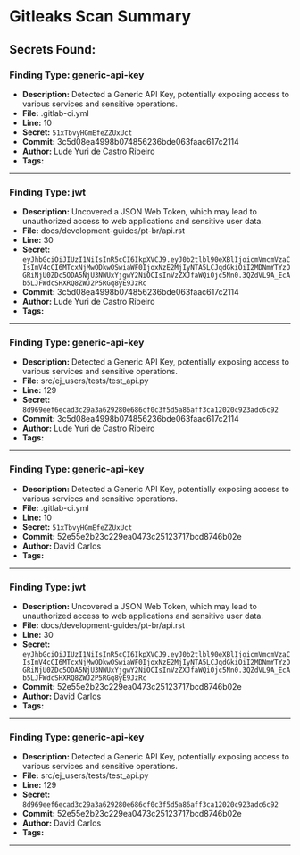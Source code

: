 # Gitleaks Scan Summary

## Secrets Found:

### Finding Type: generic-api-key
- **Description:** Detected a Generic API Key, potentially exposing access to various services and sensitive operations.
- **File:** .gitlab-ci.yml
- **Line:** 10
- **Secret:** `51xTbvyHGmEfeZZUxUct`
- **Commit:** 3c5d08ea4998b074856236bde063faac617c2114
- **Author:** Lude Yuri de Castro Ribeiro
- **Tags:** 
---
### Finding Type: jwt
- **Description:** Uncovered a JSON Web Token, which may lead to unauthorized access to web applications and sensitive user data.
- **File:** docs/development-guides/pt-br/api.rst
- **Line:** 30
- **Secret:** `eyJhbGciOiJIUzI1NiIsInR5cCI6IkpXVCJ9.eyJ0b2tlbl90eXBlIjoicmVmcmVzaCIsImV4cCI6MTcxNjMwODkwOSwiaWF0IjoxNzE2MjIyNTA5LCJqdGkiOiI2MDNmYTYzOGRiNjU0ZDc5ODA5NjU3NWUxYjgwY2NiOCIsInVzZXJfaWQiOjc5Nn0.3QZdVL9A_EcAb5LJFWdcSHXRQ8ZWJ2P5RGq8yE9JzRc`
- **Commit:** 3c5d08ea4998b074856236bde063faac617c2114
- **Author:** Lude Yuri de Castro Ribeiro
- **Tags:** 
---
### Finding Type: generic-api-key
- **Description:** Detected a Generic API Key, potentially exposing access to various services and sensitive operations.
- **File:** src/ej_users/tests/test_api.py
- **Line:** 129
- **Secret:** `8d969eef6ecad3c29a3a629280e686cf0c3f5d5a86aff3ca12020c923adc6c92`
- **Commit:** 3c5d08ea4998b074856236bde063faac617c2114
- **Author:** Lude Yuri de Castro Ribeiro
- **Tags:** 
---
### Finding Type: generic-api-key
- **Description:** Detected a Generic API Key, potentially exposing access to various services and sensitive operations.
- **File:** .gitlab-ci.yml
- **Line:** 10
- **Secret:** `51xTbvyHGmEfeZZUxUct`
- **Commit:** 52e55e2b23c229ea0473c25123717bcd8746b02e
- **Author:** David Carlos
- **Tags:** 
---
### Finding Type: jwt
- **Description:** Uncovered a JSON Web Token, which may lead to unauthorized access to web applications and sensitive user data.
- **File:** docs/development-guides/pt-br/api.rst
- **Line:** 30
- **Secret:** `eyJhbGciOiJIUzI1NiIsInR5cCI6IkpXVCJ9.eyJ0b2tlbl90eXBlIjoicmVmcmVzaCIsImV4cCI6MTcxNjMwODkwOSwiaWF0IjoxNzE2MjIyNTA5LCJqdGkiOiI2MDNmYTYzOGRiNjU0ZDc5ODA5NjU3NWUxYjgwY2NiOCIsInVzZXJfaWQiOjc5Nn0.3QZdVL9A_EcAb5LJFWdcSHXRQ8ZWJ2P5RGq8yE9JzRc`
- **Commit:** 52e55e2b23c229ea0473c25123717bcd8746b02e
- **Author:** David Carlos
- **Tags:** 
---
### Finding Type: generic-api-key
- **Description:** Detected a Generic API Key, potentially exposing access to various services and sensitive operations.
- **File:** src/ej_users/tests/test_api.py
- **Line:** 129
- **Secret:** `8d969eef6ecad3c29a3a629280e686cf0c3f5d5a86aff3ca12020c923adc6c92`
- **Commit:** 52e55e2b23c229ea0473c25123717bcd8746b02e
- **Author:** David Carlos
- **Tags:** 
---
